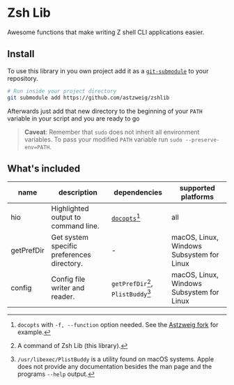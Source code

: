 # Zsh Lib
Awesome functions that make writing Z shell CLI applications easier.

## Install
To use this library in you own project add it as a [`git-submodule`][git-submodule]
to your repository.

```zsh
# Run inside your project directory
git submodule add https://github.com/astzweig/zshlib
```
Afterwards just add that new directory to the beginning of your `PATH` variable
in your script and you are ready to go

> **Caveat**: Remember that `sudo` does not inherit all environment variables.
> To pass your modified `PATH` variable run `sudo --preserve-env=PATH`.

## What's included

| name | description | dependencies | supported platforms |
| ---- | ----------- | ------------ | ------------------- |
| hio  | Highlighted output to command line. | [`docopts`][docopts][^docopts] | all |
| getPrefDir | Get system specific preferences directory. | - | macOS, Linux, Windows Subsystem for Linux |
| config | Config file writer and reader. | `getPrefDir`[^zshlib], `PlistBuddy`[^plistbuddy] | macOS, Linux, Windows Subsystem for Linux |

[^zshlib]: A command of Zsh Lib (this library).
[^docopts]: `docopts` with `-f, --function` option needed. See the
  [Astzweig fork][astzweig-docopts] for example.
[^plistbuddy]: `/usr/libexec/PlistBuddy` is a utility found on macOS systems.
  Apple does not provide any documentation besides the man page and the programs
  `--help` output.

[git-submodule]: https://git-scm.com/docs/git-submodule
[docopts]: https://github.com/docopt/docopts
[astzweig-docopts]: https://github.com/astzweig/docopts
